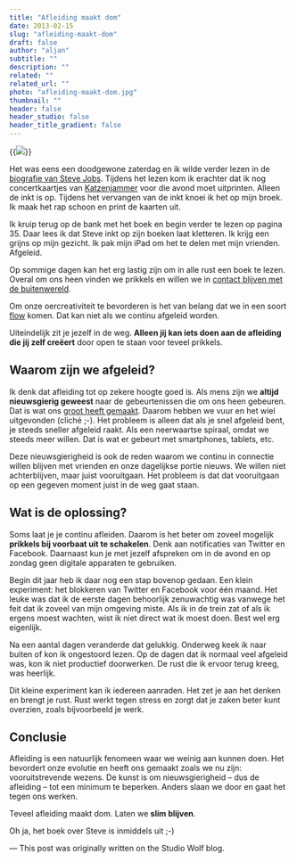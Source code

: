 ```yaml
---
title: "Afleiding maakt dom"
date: 2013-02-15
slug: "afleiding-maakt-dom"
draft: false
author: "aljan"
subtitle: ""
description: ""
related: ""
related_url: ""
photo: "afleiding-maakt-dom.jpg"
thumbnail: ""
header: false
header_studio: false
header_title_gradient: false
---
```


{{<image src="afleiding-maakt-dom.jpg">}}

Het was eens een doodgewone zaterdag en ik wilde verder lezen in de [biografie van Steve Jobs](http://en.wikipedia.org/wiki/Steve_Jobs_(book)). Tijdens het lezen kom ik erachter dat ik nog concertkaartjes van [Katzenjammer](http://www.katzenjammer.no/) voor die avond moet uitprinten. Alleen de inkt is op. Tijdens het vervangen van de inkt knoei ik het op mijn broek. Ik maak het rap schoon en print de kaarten uit.

Ik kruip terug op de bank met het boek en begin verder te lezen op pagina 35. Daar lees ik dat Steve inkt op zijn boeken laat kletteren. Ik krijg een grijns op mijn gezicht. Ik pak mijn iPad om het te delen met mijn vrienden. Afgeleid.

Op sommige dagen kan het erg lastig zijn om in alle rust een boek te lezen. Overal om ons heen vinden we prikkels en willen we in [contact blijven met de buitenwereld](http://www.ted.com/talks/sherry_turkle_alone_together.html).

Om onze oercreativiteit te bevorderen is het van belang dat we in een soort [flow](http://www.ted.com/talks/mihaly_csikszentmihalyi_on_flow.html) komen. Dat kan niet als we continu afgeleid worden.

Uiteindelijk zit je jezelf in de weg. **Alleen jij kan iets doen aan de afleiding die jij zelf creëert** door open te staan voor teveel prikkels.

## Waarom zijn we afgeleid?

Ik denk dat afleiding tot op zekere hoogte goed is. Als mens zijn we **altijd nieuwsgierig geweest** naar de gebeurtenissen die om ons heen gebeuren. Dat is wat ons [groot heeft gemaakt](http://joekraus.com/were-creating-a-culture-of-distraction). Daarom hebben we vuur en het wiel uitgevonden (cliché ;-). Het probleem is alleen dat als je snel afgeleid bent, je steeds sneller afgeleid raakt. Als een neerwaartse spiraal, omdat we steeds meer willen. Dat is wat er gebeurt met smartphones, tablets, etc.

Deze nieuwsgierigheid is ook de reden waarom we continu in connectie willen blijven met vrienden en onze dagelijkse portie nieuws. We willen niet achterblijven, maar juist vooruitgaan. Het probleem is dat dat vooruitgaan op een gegeven moment juist in de weg gaat staan.

## Wat is de oplossing?

Soms laat je je continu afleiden. Daarom is het beter om zoveel mogelijk **prikkels bij voorbaat uit te schakelen**. Denk aan notificaties van Twitter en Facebook. Daarnaast kun je met jezelf afspreken om in de avond en op zondag geen digitale apparaten te gebruiken.

Begin dit jaar heb ik daar nog een stap bovenop gedaan. Een klein experiment: het blokkeren van Twitter en Facebook voor één maand. Het leuke was dat ik de eerste dagen behoorlijk zenuwachtig was vanwege het feit dat ik zoveel van mijn omgeving miste. Als ik in de trein zat of als ik ergens moest wachten, wist ik niet direct wat ik moest doen. Best wel erg eigenlijk.

Na een aantal dagen veranderde dat gelukkig. Onderweg keek ik naar buiten of kon ik ongestoord lezen. Op de dagen dat ik normaal veel afgeleid was, kon ik niet productief doorwerken. De rust die ik ervoor terug kreeg, was heerlijk.

Dit kleine experiment kan ik iedereen aanraden. Het zet je aan het denken en brengt je rust. Rust werkt tegen stress en zorgt dat je zaken beter kunt overzien, zoals bijvoorbeeld je werk.

## Conclusie

Afleiding is een natuurlijk fenomeen waar we weinig aan kunnen doen. Het bevordert onze evolutie en heeft ons gemaakt zoals we nu zijn: vooruitstrevende wezens. De kunst is om nieuwsgierigheid – dus de afleiding – tot een minimum te beperken. Anders slaan we door en gaat het tegen ons werken.

Teveel afleiding maakt dom. Laten we **slim blijven**.

Oh ja, het boek over Steve is inmiddels uit ;-)

— This post was originally written on the Studio Wolf blog.